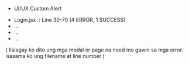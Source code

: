*   UI/UX Custom Alert

-   Login.jsx :: Line 30-70 (4 ERROR, 1 SUCCESS)
-   ...
-   ...
-   ...


( Ilalagay ko dito ung mga modal or page na need mo gawin sa mga error. isasama ko ung filename at line number )
